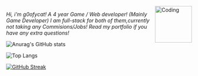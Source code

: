 <img align="right" alt="Coding" width="100" src="https://github.com/user-attachments/assets/16f40421-153c-4acb-9f3c-5382b773f537">

                             
*Hi, i'm g0ofycat! A 4 year Game / Web developer! (Mainly Game Developer) I am full-stack for both of them,currently not taking any Commisions/Jobs! Read my portfolio if you have any extra questions!*

![Anurag's GitHub stats](https://github-readme-stats.vercel.app/api?username=g0ofycat&show_icons=true&theme=midnight-purple&hide=prs,issues,contribs)

![Top Langs](https://github-readme-stats.vercel.app/api/top-langs/?username=g0ofycat&layout=compact&theme=midnight-purple)

[![GitHub Streak](https://streak-stats.demolab.com?user=g0ofycat&theme=midnight-purple)](https://git.io/streak-stats)
